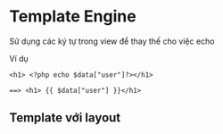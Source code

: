 # Template Engine

Sử dụng các ký tự trong view để thay thế cho việc echo

Ví dụ

```
<h1> <?php echo $data["user"]?></h1>

==> <h1> {{ $data["user"] }}</h1>
```

## Template với layout

